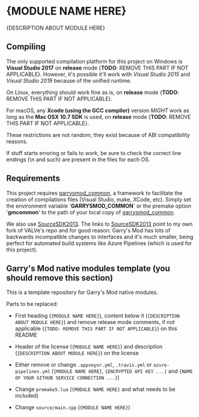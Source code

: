 # {MODULE NAME HERE}

{DESCRIPTION ABOUT MODULE HERE}

## Compiling

The only supported compilation platform for this project on Windows is **Visual Studio 2017** on **release** mode {**TODO**: REMOVE THIS PART IF NOT APPLICABLE}. However, it's possible it'll work with *Visual Studio 2015* and *Visual Studio 2019* because of the unified runtime.

On Linux, everything should work fine as is, on **release** mode {**TODO**: REMOVE THIS PART IF NOT APPLICABLE}.

For macOS, any **Xcode (using the GCC compiler)** version *MIGHT* work as long as the **Mac OSX 10.7 SDK** is used, on **release** mode {**TODO**: REMOVE THIS PART IF NOT APPLICABLE}.

These restrictions are not random; they exist because of ABI compatibility reasons.

If stuff starts erroring or fails to work, be sure to check the correct line endings (\n and such) are present in the files for each OS.

## Requirements

This project requires [garrysmod_common][1], a framework to facilitate the creation of compilations files (Visual Studio, make, XCode, etc). Simply set the environment variable '**GARRYSMOD\_COMMON**' or the premake option '**gmcommon**' to the path of your local copy of [garrysmod_common][1].

We also use [SourceSDK2013][2]. The links to [SourceSDK2013][2] point to my own fork of VALVe's repo and for good reason: Garry's Mod has lots of backwards incompatible changes to interfaces and it's much smaller, being perfect for automated build systems like Azure Pipelines (which is used for this project).

  [1]: https://github.com/danielga/garrysmod_common
  [2]: https://github.com/danielga/sourcesdk-minimal

## Garry's Mod native modules template (you should remove this section)

This is a template repository for Garry's Mod native modules.

Parts to be replaced:

- First heading (`{MODULE NAME HERE}`), content below it (`{DESCRIPTION ABOUT MODULE HERE}`) and remove release mode comments, if not applicable (`{TODO: REMOVE THIS PART IF NOT APPLICABLE}`) on this README

- Header of the license (`{MODULE NAME HERE}`) and description (`{DESCRIPTION ABOUT MODULE HERE}`) on the license

- Either remove or change `.appveyor.yml`, `.travis.yml` or `azure-pipelines.yml` (`{MODULE NAME HERE}`, `{ENCRYPTED API KEY ...}` and `{NAME OF YOUR GITHUB SERVICE CONNECTION ...}`)

- Change `premake5.lua` (`{MODULE NAME HERE}` and what needs to be included)

- Change `source/main.cpp` (`{MODULE NAME HERE}`)
